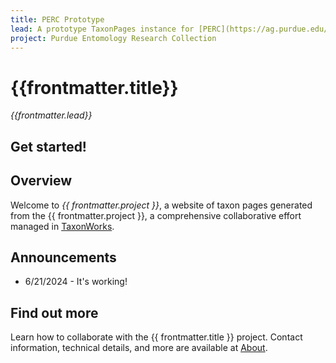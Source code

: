 ```yaml
---
title: PERC Prototype
lead: A prototype TaxonPages instance for [PERC](https://ag.purdue.edu/department/entm/perc/)
project: Purdue Entomology Research Collection
---
```

   
# {{frontmatter.title}}
_{{frontmatter.lead}}_

## Get started!
<autocomplete-otu class="w-80"/>

## Overview
Welcome to *{{ frontmatter.project }}*, a website of taxon pages generated from the {{ frontmatter.project }}, a comprehensive collaborative effort managed in [TaxonWorks](https://taxonworks.org). 

## Announcements
* 6/21/2024 - It's working!

## Find out more
Learn how to collaborate with the {{ frontmatter.title }} project. Contact information, technical details, and more are available at [About](/about).
